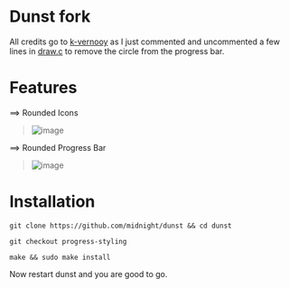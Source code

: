 # Dunst fork

All credits go to [k-vernooy](https://github.com/k-vernooy) as I just commented and uncommented a few lines in [draw.c](https://github.com/midnightxd/dunst/blob/master/src/draw.c) to remove the circle from the progress bar.

# Features
==> Rounded Icons

> ![image](https://user-images.githubusercontent.com/72155192/150628315-896fb47b-f959-4476-bfb6-26aa8e52b10b.png)


==> Rounded Progress Bar

> ![image](https://user-images.githubusercontent.com/72155192/150628299-56d725c9-88f9-4cc6-8e8e-981306306b49.png)


# Installation
```
git clone https://github.com/midnight/dunst && cd dunst
```

```
git checkout progress-styling
```
```
make && sudo make install
```
Now restart dunst and you are good to go.

